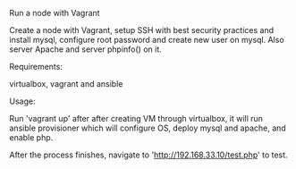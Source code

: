 Run a node with Vagrant

Create a node with Vagrant, setup SSH with best security practices and install mysql, configure root password and create new user on mysql. Also server Apache and server phpinfo() on it.

Requirements:

virtualbox, vagrant and ansible

Usage:

Run 'vagrant up' after after creating VM through virtualbox, it will run ansible provisioner which will configure OS, deploy mysql and apache, and enable php.

After the process finishes, navigate to 'http://192.168.33.10/test.php' to test.

